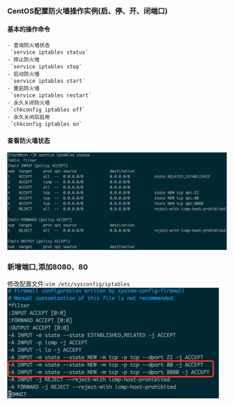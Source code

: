 ### CentOS配置防火墙操作实例(启、停、开、闭端口)
#### 基本的操作命令
    - 查询防火墙状态
     `service iptables status`
    - 停止防火墙
     `service iptables stop`
    - 启动防火墙
     `service iptables start`
    - 重启防火墙
     `service iptables restart`
    - 永久关闭防火墙 
     `chkconfig iptables off`
    - 永久关闭后启用
     `chkconfig iptables on`
#### 查看防火墙状态
 ![](../images/iptables_status.jpeg)
### 新增端口,添加8080、80
修改配置文件:`vim /etc/sysconfig/iptables`<br />
![](../images/iptables_change.jpeg)
